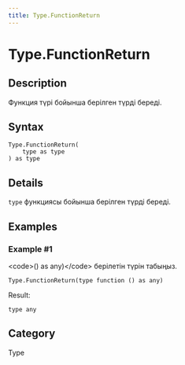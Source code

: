 ```yaml
---
title: Type.FunctionReturn
---
```


# Type.FunctionReturn


## Description

Функция түрі бойынша берілген түрді береді.


## Syntax

```powerquery
Type.FunctionReturn(
    type as type
) as type
```


## Details

<code>type</code> функциясы бойынша берілген түрді береді.


## Examples

### Example #1 
&lt;code&gt;() as any)&lt;/code&gt; берілетін түрін табыңыз.
```powerquery
Type.FunctionReturn(type function () as any)
```

Result: 
```powerquery
type any
```




## Category
Type
